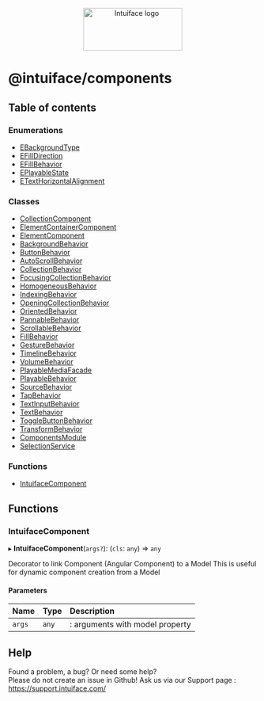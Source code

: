 <p align="center">
    <a href="https://www.intuiface.com">
        <img src="https://assets-global.website-files.com/6090f790a8effe00c12b39d0/6090f790a8effef0002b3c56_Intuiface%20logo%20animated.gif" alt="Intuiface logo" width="200" height="86">
    </a>
</p>

# @intuiface/components

## Table of contents

### Enumerations

- [EBackgroundType](docs/components/enums/EBackgroundType.md)
- [EFillDirection](docs/components/enums/EFillDirection.md)
- [EFillBehavior](docs/components/enums/EFillBehavior.md)
- [EPlayableState](docs/components/enums/EPlayableState.md)
- [ETextHorizontalAlignment](docs/components/enums/ETextHorizontalAlignment.md)

### Classes

- [CollectionComponent](docs/components/classes/CollectionComponent.md)
- [ElementContainerComponent](docs/components/classes/ElementContainerComponent.md)
- [ElementComponent](docs/components/classes/ElementComponent.md)
- [BackgroundBehavior](docs/components/classes/BackgroundBehavior.md)
- [ButtonBehavior](docs/components/classes/ButtonBehavior.md)
- [AutoScrollBehavior](docs/components/classes/AutoScrollBehavior.md)
- [CollectionBehavior](docs/components/classes/CollectionBehavior.md)
- [FocusingCollectionBehavior](docs/components/classes/FocusingCollectionBehavior.md)
- [HomogeneousBehavior](docs/components/classes/HomogeneousBehavior.md)
- [IndexingBehavior](docs/components/classes/IndexingBehavior.md)
- [OpeningCollectionBehavior](docs/components/classes/OpeningCollectionBehavior.md)
- [OrientedBehavior](docs/components/classes/OrientedBehavior.md)
- [PannableBehavior](docs/components/classes/PannableBehavior.md)
- [ScrollableBehavior](docs/components/classes/ScrollableBehavior.md)
- [FillBehavior](docs/components/classes/FillBehavior.md)
- [GestureBehavior](docs/components/classes/GestureBehavior.md)
- [TimelineBehavior](docs/components/classes/TimelineBehavior.md)
- [VolumeBehavior](docs/components/classes/VolumeBehavior.md)
- [PlayableMediaFacade](docs/components/classes/PlayableMediaFacade.md)
- [PlayableBehavior](docs/components/classes/PlayableBehavior.md)
- [SourceBehavior](docs/components/classes/SourceBehavior.md)
- [TapBehavior](docs/components/classes/TapBehavior.md)
- [TextInputBehavior](docs/components/classes/TextInputBehavior.md)
- [TextBehavior](docs/components/classes/TextBehavior.md)
- [ToggleButtonBehavior](docs/components/classes/ToggleButtonBehavior.md)
- [TransformBehavior](docs/components/classes/TransformBehavior.md)
- [ComponentsModule](docs/components/classes/ComponentsModule.md)
- [SelectionService](docs/components/classes/SelectionService.md)

### Functions

- [IntuifaceComponent](README.md#intuifacecomponent)

## Functions

### IntuifaceComponent

▸ **IntuifaceComponent**(`args?`): (`cls`: `any`) => `any`

Decorator to link Component (Angular Component) to a Model
This is useful for dynamic component creation from a Model

#### Parameters

| Name | Type | Description |
| :------ | :------ | :------ |
| `args` | `any` | : arguments with model property |




## Help
Found a problem, a bug? Or need some help?  
Please do not create an issue in Github! Ask us via our Support page : https://support.intuiface.com/